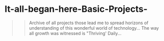 # It-all-began-here-Basic-Projects-
>> Archive of all projects those lead me to spread horizons of understanding of this wonderful world of technology...
>> The way all growth was witnessed is "Thriving' Daily...
